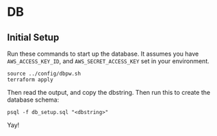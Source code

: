 # DB

## Initial Setup

Run these commands to start up the database. It assumes you have
`AWS_ACCESS_KEY_ID`, and `AWS_SECRET_ACCESS_KEY` set in your environment.

```
source ../config/dbpw.sh
terraform apply
```

Then read the output, and copy the dbstring. Then run this to create the database
schema:

```
psql -f db_setup.sql "<dbstring>"
```

Yay!
